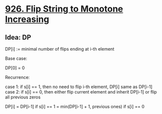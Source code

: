 # [926. Flip String to Monotone Increasing](https://leetcode.com/problems/flip-string-to-monotone-increasing/)

## Idea: DP

DP[i] := minimal number of flips ending at i-th element

Base case:

DP[0] = 0

Recurrence:

case 1: if s[i] == 1, then no need to flip i-th element, DP[i] same as DP[i-1]
case 2: if s[i] == 0, then either flip current element and inherit DP[i-1] or flip all previous zeros

DP[i] = DP[i-1] if s[i] == 1
      = min(DP[i-1] + 1, previous ones) if s[i] == 0